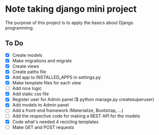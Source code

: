 # Note taking django mini project

The purpose of this project is to apply the basics about Django programming.

## To Do

- [x] Create models 
- [x] Make migrations and migrate
- [x] Create views
- [x] Create paths file 
- [x] Add app to INSTALLED_APPS in settings.py
- [x] Make template files for each view
- [ ] Add nice logic 
- [x] Add static css file
- [x] Register user for Admin panel ($ python manage.py createsuperuser)
- [x] Add models to Admin panel
- [ ] Add a front-end framework (Materialize, Bootstrap, ...)
- [ ] Add the respective code for making a REST API for the models
- [x] Code what's needed 4 recicling templates 
- [ ] Make GET and POST requests 